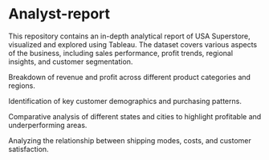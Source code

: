 # Analyst-report
This repository contains an in-depth analytical report of USA Superstore, visualized and explored using Tableau. The dataset covers various aspects of the business, including sales performance, profit trends, regional insights, and customer segmentation.

Breakdown of revenue and profit across different product categories and regions.

Identification of key customer demographics and purchasing patterns.

Comparative analysis of different states and cities to highlight profitable and underperforming areas.

Analyzing the relationship between shipping modes, costs, and customer satisfaction.

